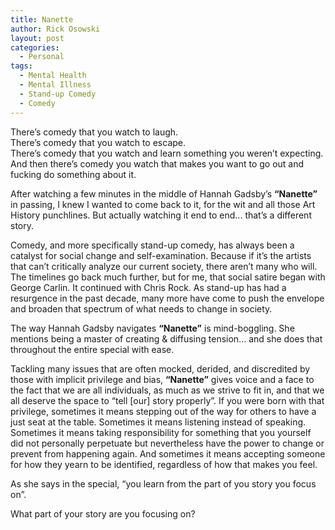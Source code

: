 ```yaml
---
title: Nanette
author: Rick Osowski
layout: post
categories:
  - Personal
tags:
  - Mental Health
  - Mental Illness
  - Stand-up Comedy
  - Comedy
---
```

There’s comedy that you watch to laugh.  
There’s comedy that you watch to escape.  
There’s comedy that you watch and learn something you weren’t expecting.  
And then there’s comedy you watch that makes you want to go out and fucking do something about it.  

After watching a few minutes in the middle of Hannah Gadsby’s **“Nanette”** in passing, I knew I wanted to come back to it, for the wit and all those Art History punchlines. But actually watching it end to end... that’s a different story.

Comedy, and more specifically stand-up comedy, has always been a catalyst for social change and self-examination. Because if it’s the artists that can’t critically analyze our current society, there aren’t many who will. The timelines go back much further, but for me, that social satire began with George Carlin. It continued with Chris Rock. As stand-up has had a resurgence in the past decade, many more have come to push the envelope and broaden that spectrum of what needs to change in society.

The way Hannah Gadsby navigates **“Nanette”** is mind-boggling. She mentions being a master of creating & diffusing tension... and she does that throughout the entire special with ease.

Tackling many issues that are often mocked, derided, and discredited by those with implicit privilege and bias, **“Nanette”** gives voice and a face to the fact that we are all individuals, as much as we strive to fit in, and that we all deserve the space to “tell [our] story properly”. If you were born with that privilege, sometimes it means stepping out of the way for others to have a just seat at the table. Sometimes it means listening instead of speaking. Sometimes it means taking responsibility for something that you yourself did not personally perpetuate but nevertheless have the power to change or prevent from happening again. And sometimes it means accepting someone for how they yearn to be identified, regardless of how that makes you feel.

As she says in the special, “you learn from the part of you story you focus on”. 

What part of your story are you focusing on?
​
